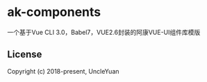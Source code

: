 # ak-components
一个基于Vue CLI 3.0，Babel7，VUE2.6封装的阿康VUE-UI组件库模版 

## License

Copyright (c) 2018-present, UncleYuan
